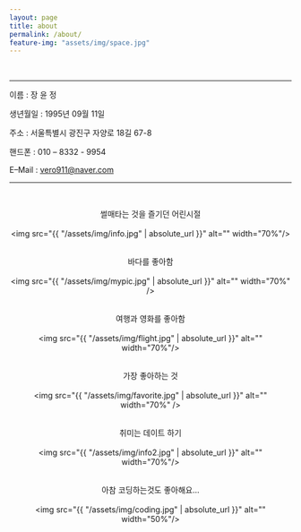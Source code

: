 ```yaml
---
layout: page
title: about
permalink: /about/
feature-img: "assets/img/space.jpg"
---
```


<br />

***

이름 : 장 윤 정 <br />

생년월일 : 1995년 09월 11일<br />

주소 : 서울특별시 광진구 자양로 18길 67-8 <br />

핸드폰 : 010 – 8332 - 9954 <br />

E–Mail : vero911@naver.com <br />

***

<br />

<center>

썰매타는 것을 즐기던 어린시절 <br /><br />
<img src="{{ "/assets/img/info.jpg" | absolute_url }}" alt="" width="70%"/> <br /> <br />

바다를 좋아함<br /><br />
<img src="{{ "/assets/img/mypic.jpg" | absolute_url }}" alt="" width="70%" /><br /> <br />

여행과 영화를 좋아함 <br /><br />
<img src="{{ "/assets/img/flight.jpg" | absolute_url }}" alt="" width="70%"/><br /> <br />

가장 좋아하는 것<br /><br />
<img src="{{ "/assets/img/favorite.jpg" | absolute_url }}" alt="" width="70%" /><br /> <br />

취미는 데이트 하기 <br /><br />
<img src="{{ "/assets/img/info2.jpg" | absolute_url }}" alt="" width="70%"/><br /> <br />

아참 코딩하는것도 좋아해요...<br /><br />
<img src="{{ "/assets/img/coding.jpg" | absolute_url }}" alt="" width="50%"/><br />
</center>
